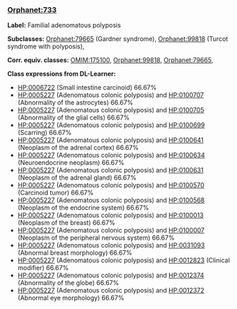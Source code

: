 
### [Orphanet:733](http://www.orpha.net/ORDO/Orphanet_733)
**Label:** Familial adenomatous polyposis

**Subclasses:** [Orphanet:79665](http://www.orpha.net/ORDO/Orphanet_79665) (Gardner syndrome), [Orphanet:99818](http://www.orpha.net/ORDO/Orphanet_99818) (Turcot syndrome with polyposis), 

**Corr. equiv. classes:** [OMIM:175100](http://purl.obolibrary.org/obo/OMIM_175100), [Orphanet:99818](http://www.orpha.net/ORDO/Orphanet_99818), [Orphanet:79665](http://www.orpha.net/ORDO/Orphanet_79665), 

**Class expressions from DL-Learner:**

- [HP:0006722](http://purl.obolibrary.org/obo/HP_0006722) (Small intestine carcinoid) 66.67%
- [HP:0005227](http://purl.obolibrary.org/obo/HP_0005227) (Adenomatous colonic polyposis) and [HP:0100707](http://purl.obolibrary.org/obo/HP_0100707) (Abnormality of the astrocytes) 66.67%
- [HP:0005227](http://purl.obolibrary.org/obo/HP_0005227) (Adenomatous colonic polyposis) and [HP:0100705](http://purl.obolibrary.org/obo/HP_0100705) (Abnormality of the glial cells) 66.67%
- [HP:0005227](http://purl.obolibrary.org/obo/HP_0005227) (Adenomatous colonic polyposis) and [HP:0100699](http://purl.obolibrary.org/obo/HP_0100699) (Scarring) 66.67%
- [HP:0005227](http://purl.obolibrary.org/obo/HP_0005227) (Adenomatous colonic polyposis) and [HP:0100641](http://purl.obolibrary.org/obo/HP_0100641) (Neoplasm of the adrenal cortex) 66.67%
- [HP:0005227](http://purl.obolibrary.org/obo/HP_0005227) (Adenomatous colonic polyposis) and [HP:0100634](http://purl.obolibrary.org/obo/HP_0100634) (Neuroendocrine neoplasm) 66.67%
- [HP:0005227](http://purl.obolibrary.org/obo/HP_0005227) (Adenomatous colonic polyposis) and [HP:0100631](http://purl.obolibrary.org/obo/HP_0100631) (Neoplasm of the adrenal gland) 66.67%
- [HP:0005227](http://purl.obolibrary.org/obo/HP_0005227) (Adenomatous colonic polyposis) and [HP:0100570](http://purl.obolibrary.org/obo/HP_0100570) (Carcinoid tumor) 66.67%
- [HP:0005227](http://purl.obolibrary.org/obo/HP_0005227) (Adenomatous colonic polyposis) and [HP:0100568](http://purl.obolibrary.org/obo/HP_0100568) (Neoplasm of the endocrine system) 66.67%
- [HP:0005227](http://purl.obolibrary.org/obo/HP_0005227) (Adenomatous colonic polyposis) and [HP:0100013](http://purl.obolibrary.org/obo/HP_0100013) (Neoplasm of the breast) 66.67%
- [HP:0005227](http://purl.obolibrary.org/obo/HP_0005227) (Adenomatous colonic polyposis) and [HP:0100007](http://purl.obolibrary.org/obo/HP_0100007) (Neoplasm of the peripheral nervous system) 66.67%
- [HP:0005227](http://purl.obolibrary.org/obo/HP_0005227) (Adenomatous colonic polyposis) and [HP:0031093](http://purl.obolibrary.org/obo/HP_0031093) (Abnormal breast morphology) 66.67%
- [HP:0005227](http://purl.obolibrary.org/obo/HP_0005227) (Adenomatous colonic polyposis) and [HP:0012823](http://purl.obolibrary.org/obo/HP_0012823) (Clinical modifier) 66.67%
- [HP:0005227](http://purl.obolibrary.org/obo/HP_0005227) (Adenomatous colonic polyposis) and [HP:0012374](http://purl.obolibrary.org/obo/HP_0012374) (Abnormality of the globe) 66.67%
- [HP:0005227](http://purl.obolibrary.org/obo/HP_0005227) (Adenomatous colonic polyposis) and [HP:0012372](http://purl.obolibrary.org/obo/HP_0012372) (Abnormal eye morphology) 66.67%



